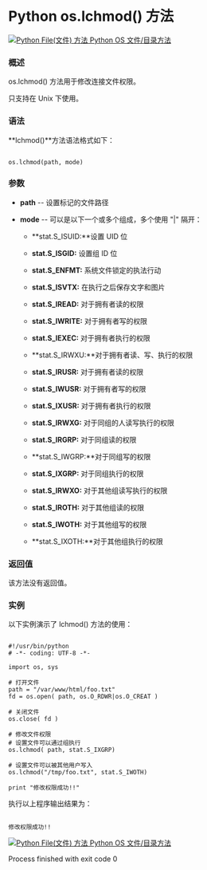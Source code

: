 Python os.lchmod() 方法
=====================

 [![Python File(文件) 方法](../images/up.gif)
 Python OS 文件/目录方法](os-file-methods.html)


  ### 概述

 os.lchmod() 方法用于修改连接文件权限。

 只支持在 Unix 下使用。

 ### 语法

 **lchmod()**方法语法格式如下：

 
```

os.lchmod(path, mode)

```

 ### 参数

  * **path** -- 设置标记的文件路径


 * **mode** -- 可以是以下一个或多个组成，多个使用 "|" 隔开：

 
	 + **stat.S\_ISUID:**设置 UID 位
	
	
	 + **stat.S\_ISGID:** 设置组 ID 位 
	
	
	 + **stat.S\_ENFMT:** 系统文件锁定的执法行动
	
	
	 + **stat.S\_ISVTX:** 在执行之后保存文字和图片
	
	
	 + **stat.S\_IREAD:** 对于拥有者读的权限
	
	
	 + **stat.S\_IWRITE:** 对于拥有者写的权限
	
	
	 + **stat.S\_IEXEC:** 对于拥有者执行的权限
	
	
	 + **stat.S\_IRWXU:**对于拥有者读、写、执行的权限
	
	
	 + **stat.S\_IRUSR:** 对于拥有者读的权限
	
	
	 + **stat.S\_IWUSR:** 对于拥有者写的权限
	
	
	 + **stat.S\_IXUSR:** 对于拥有者执行的权限
	
	
	 + **stat.S\_IRWXG:** 对于同组的人读写执行的权限 
	
	
	 + **stat.S\_IRGRP:** 对于同组读的权限 
	
	
	 + **stat.S\_IWGRP:**对于同组写的权限
	
	
	 + **stat.S\_IXGRP:** 对于同组执行的权限
	
	
	 + **stat.S\_IRWXO:** 对于其他组读写执行的权限
	
	
	 + **stat.S\_IROTH:** 对于其他组读的权限
	
	
	 + **stat.S\_IWOTH:** 对于其他组写的权限
	
	
	 + **stat.S\_IXOTH:**对于其他组执行的权限
	
	
	  
  ### 返回值

 该方法没有返回值。

 ### 实例

 以下实例演示了 lchmod() 方法的使用：

 
```

#!/usr/bin/python
# -*- coding: UTF-8 -*-

import os, sys

# 打开文件
path = "/var/www/html/foo.txt"
fd = os.open( path, os.O_RDWR|os.O_CREAT )

# 关闭文件
os.close( fd )

# 修改文件权限
# 设置文件可以通过组执行
os.lchmod( path, stat.S_IXGRP)

# 设置文件可以被其他用户写入
os.lchmod("/tmp/foo.txt", stat.S_IWOTH)

print "修改权限成功!!"

```

 执行以上程序输出结果为：

 
```

修改权限成功!!

```

 [![Python File(文件) 方法](../images/up.gif)
 Python OS 文件/目录方法](os-file-methods.html)

Process finished with exit code 0
